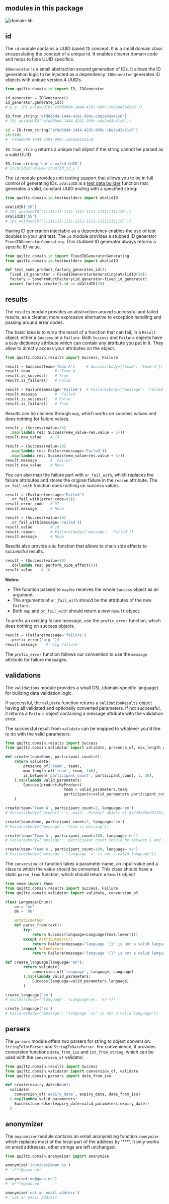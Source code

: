 ## modules in this package

<!--
@startuml domain-lib
skinparam {
  handwritten true
  monochrome true
  linetype ortho
}
hide <<functions>> circle
hide <<functions>> attributes
hide <<functions>> stereotype

package quiltz.domain {
  package results {
    class Success
    class Failure
  }
  package validator {
    class validatorfunctions <<functions>> {
      validate()
      optionality_of()
      max_length_of()
      is_between()
      conversion_of()
      an_attempt_to()
    }
  }
  package parsers {
    class parserfunctions <<functions>> {
      date_from_iso()
      int_from_string()
    }
  }
  package anonymizer {
    class anonymizerfunctions <<functions>> {
      anonymize()
    }
  }
  package id {
    class ID
    class IDGenerator
    class FixedIDGeneratorGenerating
  }
}
validator .> parsers
validator .> results
parsers ..> results

@enduml

-->
![domain-lib](images/domain-lib.svg)

## id

The `id` module contains a UUID based `ID` concept. It is a small domain class
encapsulating the concept of a unique id. It enables cleaner domain code and
helps to hide UUID specifics.

`IDGenerator` is a small abstraction around generation of IDs. It allows the ID
generation logic to be injected as a dependency. `IDGenerator` generates ID
objects with unique version 4 UUIDs.

```python
from quiltz.domain.id import ID, IDGenerator

id_generator = IDGenerator()
id_generator.generate_id()
# e.g. ID(_uuid=UUID('efdd6bd4-1444-4291-999c-c8e2e43a41c6'))

ID.from_string('efdd6bd4-1444-4291-999c-c8e2e43a41c6')
# ID(_uuid=UUID('efdd6bd4-1444-4291-999c-c8e2e43a41c6'))

id = ID.from_string('efdd6bd4-1444-4291-999c-c8e2e43a41c6')
str(id)
# 'efdd6bd4-1444-4291-999c-c8e2e43a41c6'
```

`ID.from_string` returns a unique null object if the string cannot be parsed as a valid UUID.

```python
ID.from_string('not a valid UUID')
# InvalidID(value='invalid_id_1')
```

The `id` module provides unit testing support that allows you to be in full
control of generating IDs. `aValidID` is a [test data builder](https://www.qwan.eu/2020/10/09/test-data-builders.html) function that generates
a valid, constant UUID ending with a specified string:

```python
from quiltz.domain.id.testbuilders import aValidID

aValidID('20')
# ID(_uuid=UUID('11111111-1111-1111-1111-111111111120'))
aValidID('55')
# ID(_uuid=UUID('11111111-1111-1111-1111-111111111155'))
```

Having ID generation injectable as a dependency enables the use of test doubles
in your unit test. The `id` module provides a stubbed ID generator
`FixedIDGeneratorGenerating`. This stubbed ID generator always returns a
specific ID value.

```python
from quiltz.domain.id import FixedIDGeneratorGenerating
from quiltz.domain.id.testbuilders import aValidID

def test_some_product_factory_generates_id():
  fixed_id_generator = FixedIDGeneratorGenerating(aValidID(20))
  factory = SomeProductFactory(id_generator=fixed_id_generator)
  assert factory.create().id == aValidID(20)
```

## results

The `results` module provides an abstraction around successful and failed
results, as a cleaner, more expressive alternative to exception handling and
passing around error codes.

The basic idea is to wrap the result of a function that can fail, in a `Result`
object, either a `Success` or a `Failure`. Both `Success` and `Failure` objects
have a `body` dictionary attribute which can contain any attribute you put in
it. They allow to directly access your attributes on the object.

```python
from quiltz.domain.results import Success, Failure

result = Success(team='Team A')     # Success(body={'team': 'Team A'})
result.team           # 'Team A'
result.is_success()   # True
result.is_failure()   # False

result = Failure(message='Failed')  # Failure(body={'message': 'Failed'})
result.message        # 'Failed'
result.is_success()   # False
result.is_failure()   # True
```

Results can be chained through `map`, which works on success values and
does nothing for failure values. 

```python
result = (Success(value=10)
  .map(lambda res: Success(new_value=res.value + 5)))
result.new_value    # 15

result = (Success(value=10)
  .map(lambda res: Failure(message='Failed'))
  .map(lambda res: Success(new_value=res.value + 5)))
result.message      # 'Failed'
result.new_value    # None
```

You can also map the failure part with `or_fail_with`, which replaces the
failure attributes and stores the original failure in the `reason` attribute.
The `or_fail_with` function does nothing on success values.

```python
result = (Failure(message='Failed')
  .or_fail_with(error_code=97))
result.error_code   # 97
result.message      # None

result = (Success(value=10)
  .or_fail_with(message='Failed'))
result.value        # 10
result.reason       # Failure(body={'message': 'Failed'})
result.message      # None
```

Results also provide a `do` function that allows to chain side effects to successful results.

```python
result = (Success(value=10)
  .do(lambda res: perform_side_effect()))
result.value    # 10
```

**Notes:** 
- The function passed to `map`/`do` receives the whole `Success` object as an argument.
- The arguments of `or_fail_with` should be the attributes of the new `Failure`.
- Both `map` and `or_fail_with` should return a new `Result` object.

To prefix an existing failure message, use the `prefix_error` function, which does nothing on success objects.

```python
result = (Failure(message='failure')
  .prefix_error('big '))
result.message    # 'big failure'
```

The `prefix_error` function follows our convention to use the `message` attribute for failure messages.

## validations

The `validations` module provides a small DSL (domain specific language) for building data validation logic.

If successful, the `validate` function returns a `ValidationResults` object
having all validated and optionally converted parameters. If not successful, it
returns a `Failure` object containing a message attribute with the validation
error.

The successful result from `validate` can be mapped to whatever you'd like to do with the valid parameters.

```python
from quiltz.domain.results import Success
from quiltz.domain.validator import validate, presence_of, max_length_of, is_between

def create(team=None, participant_count=0):
    return validate(
        presence_of('team', team),
        max_length_of('team', team, 140),
        is_between('participant_count', participant_count, 1, 30),
    ).map(lambda valid_parameters:
        Success(product=MyProduct(
                          team = valid_parameters.team,
                          participants=valid_parameters.participant_count))
    )

create(team='Team A', participant_count=2, language='en')
# Success(body={'product': <__main__.Product object at 0x7f8548df8310>})

create(team=None, participant_count=2, language='en')
# Failure(body={'message': 'team is missing'})

create(team='Team A', participant_count=100, language='en')
# Failure(body={'message': 'participant_count should be between 1 and 30'})

create(team='Team A', participant_count=100, language='xx')
# Failure(body={'message': "language 'x' is not a valid language"})
```

The `conversion_of` function takes a parameter name, an input value and a class to which the value should be converted. This class should have a static `parse_from` function, which should return a `Result` object

```python
from enum import Enum
from quiltz.domain.results import Success, Failure
from quiltz.domain.validator import validate, conversion_of

class Language(Enum):
    en = 'en'
    de = 'de'

    @staticmethod
    def parse_from(text):
        try:
            return Success(language=Language(text.lower()))
        except AttributeError:
            return Failure(message="language '{}' is not a valid language".format(text))
        except ValueError:
            return Failure(message="language '{}' is not a valid language".format(text))

def create_language(language="en"):
        return validate(
            conversion_of('language', language, Language)
        ).map(lambda valid_parameters:
            Success(language=valid_parameters.language)
        )

create_language('en')
# Success(body={'language': <Language.en: 'en'>})

create_language('xx')
# Failure(body={'message': "language 'xx' is not a valid language"})
```

## parsers

The `parsers` module offers two parsers for string to object conversion:
`StringToIntParser` and `StringToDateParser`. For convenience, it provides
conversion functions `date_from_iso` and `int_from_string`, which can be used
with the `conversion_of` validator.

```python 
from quiltz.domain.results import Success
from quiltz.domain.validator import conversion_of, validate
from quiltz.domain.parsers import date_from_iso

def create(expiry_date=None):
  validate(
    conversion_of('expiry_date', expiry_date, date_from_iso)
  ).map(lambda valid_parameters:
    Success(user=User(expiry_date=valid_parameters.expiry_date))
  )
```

## anonymizer

The `anynomizer` module contains an email anonymizing function `anonymize` which
replaces most of the local part of the address by '***'. It only works on email
addresses, other strings are left unchanged.

```python
from quiltz.domain.anonymizer import anonymize

anonymize('invoices@qwan.eu')
# 'i***@qwan.eu'

anonymize('me@qwan.eu')
# 'm***@qwan.eu'

anonymize('not an email address')
# 'not an email address'
```
